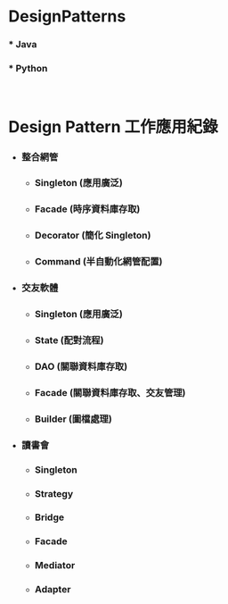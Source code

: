 DesignPatterns
=====
### * Java
### * Python
<br />

Design Pattern 工作應用紀錄
=====
* ### 整合網管
    * ### Singleton (應用廣泛)
    * ### Facade (時序資料庫存取)
    * ### Decorator (簡化 Singleton)
    * ### Command (半自動化網管配置)
* ### 交友軟體
    * ### Singleton (應用廣泛)
    * ### State (配對流程)
    * ### DAO (關聯資料庫存取)
    * ### Facade (關聯資料庫存取、交友管理)
    * ### Builder (圖檔處理)
* ### 讀書會
    * ### Singleton
    * ### Strategy
    * ### Bridge
    * ### Facade
    * ### Mediator
    * ### Adapter
<br />
